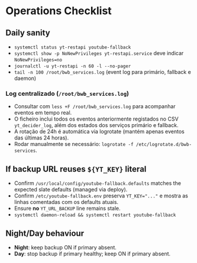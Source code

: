 # Operations Checklist

## Daily sanity
- `systemctl status yt-restapi youtube-fallback`
- `systemctl show -p NoNewPrivileges yt-restapi.service` deve indicar `NoNewPrivileges=no`
- `journalctl -u yt-restapi -n 60 -l --no-pager`
- `tail -n 100 /root/bwb_services.log` (event log para primário, fallback e daemon)

### Log centralizado (`/root/bwb_services.log`)
- Consultar com `less +F /root/bwb_services.log` para acompanhar eventos em tempo real.
- O ficheiro inclui todos os eventos anteriormente registados no CSV `yt_decider_log`, além dos estados dos serviços primário e fallback.
- A rotação de 24h é automática via logrotate (mantém apenas eventos das últimas 24 horas).
- Rodar manualmente se necessário: `logrotate -f /etc/logrotate.d/bwb-services`.

## If backup URL reuses `${YT_KEY}` literal
- Confirm `/usr/local/config/youtube-fallback.defaults` matches the expected slate defaults (managed via deploy).
- Confirm `/etc/youtube-fallback.env` preserva `YT_KEY="..."` e mostra as linhas comentadas com os defaults atuais.
- Ensure **no** `YT_URL_BACKUP` line remains stale.
- `systemctl daemon-reload && systemctl restart youtube-fallback`

## Night/Day behaviour
- **Night**: keep backup ON if primary absent.
- **Day**: stop backup if primary healthy; keep ON if primary absent.
